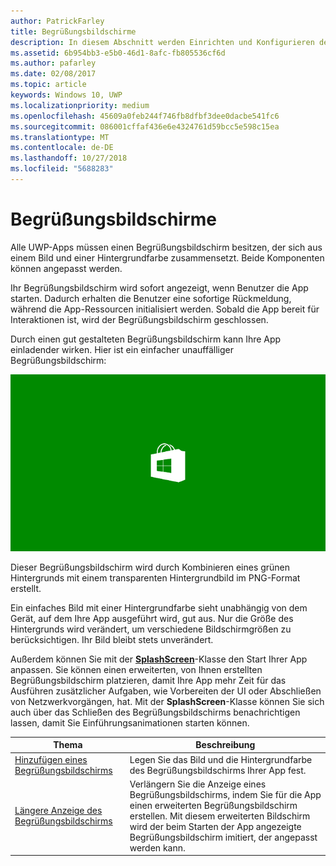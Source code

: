 ```yaml
---
author: PatrickFarley
title: Begrüßungsbildschirme
description: In diesem Abschnitt werden Einrichten und Konfigurieren des Begrüßungsbildschirms einer App beschrieben.
ms.assetid: 6b954bb3-e5b0-46d1-8afc-fb805536cf6d
ms.author: pafarley
ms.date: 02/08/2017
ms.topic: article
keywords: Windows 10, UWP
ms.localizationpriority: medium
ms.openlocfilehash: 45609a0feb244f746fb8dfbf3dee0dacbe541fc6
ms.sourcegitcommit: 086001cffaf436e6e4324761d59bcc5e598c15ea
ms.translationtype: MT
ms.contentlocale: de-DE
ms.lasthandoff: 10/27/2018
ms.locfileid: "5688283"
---
```

# <a name="splash-screens"></a>Begrüßungsbildschirme

Alle UWP-Apps müssen einen Begrüßungsbildschirm besitzen, der sich aus einem Bild und einer Hintergrundfarbe zusammensetzt. Beide Komponenten können angepasst werden.

Ihr Begrüßungsbildschirm wird sofort angezeigt, wenn Benutzer die App starten. Dadurch erhalten die Benutzer eine sofortige Rückmeldung, während die App-Ressourcen initialisiert werden. Sobald die App bereit für Interaktionen ist, wird der Begrüßungsbildschirm geschlossen.

Durch einen gut gestalteten Begrüßungsbildschirm kann Ihre App einladender wirken. Hier ist ein einfacher unauffälliger Begrüßungsbildschirm:

![Eine auf 75% skalierte Bildschirmaufnahme des Begrüßungsbildschirms aus dem Begrüßungsbildschirmbeispiel.](images/regularsplashscreen.png)

Dieser Begrüßungsbildschirm wird durch Kombinieren eines grünen Hintergrunds mit einem transparenten Hintergrundbild im PNG-Format erstellt.

Ein einfaches Bild mit einer Hintergrundfarbe sieht unabhängig von dem Gerät, auf dem Ihre App ausgeführt wird, gut aus. Nur die Größe des Hintergrunds wird verändert, um verschiedene Bildschirmgrößen zu berücksichtigen. Ihr Bild bleibt stets unverändert.

Außerdem können Sie mit der [**SplashScreen**](https://msdn.microsoft.com/library/windows/apps/br224763)-Klasse den Start Ihrer App anpassen. Sie können einen erweiterten, von Ihnen erstellten Begrüßungsbildschirm platzieren, damit Ihre App mehr Zeit für das Ausführen zusätzlicher Aufgaben, wie Vorbereiten der UI oder Abschließen von Netzwerkvorgängen, hat. Mit der **SplashScreen**-Klasse können Sie sich auch über das Schließen des Begrüßungsbildschirms benachrichtigen lassen, damit Sie Einführungsanimationen starten können.

| Thema | Beschreibung |
|-------|-------------|
| [Hinzufügen eines Begrüßungsbildschirms](add-a-splash-screen.md) | Legen Sie das Bild und die Hintergrundfarbe des Begrüßungsbildschirms Ihrer App fest. |
| [Längere Anzeige des Begrüßungsbildschirms](create-a-customized-splash-screen.md) | Verlängern Sie die Anzeige eines Begrüßungsbildschirms, indem Sie für die App einen erweiterten Begrüßungsbildschirm erstellen. Mit diesem erweiterten Bildschirm wird der beim Starten der App angezeigte Begrüßungsbildschirm imitiert, der angepasst werden kann. |